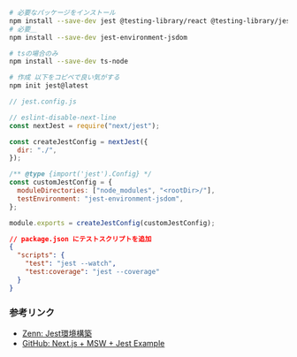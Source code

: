 ```bash
# 必要なパッケージをインストール
npm install --save-dev jest @testing-library/react @testing-library/jest-dom @testing-library/user-event ts-jest @types/jest
# 必要＿
npm install --save-dev jest-environment-jsdom

# tsの場合のみ
npm install --save-dev ts-node

# 作成 以下をコピペで良い気がする
npm init jest@latest
```

```javascript
// jest.config.js

// eslint-disable-next-line
const nextJest = require("next/jest");

const createJestConfig = nextJest({
  dir: "./",
});

/** @type {import('jest').Config} */
const customJestConfig = {
  moduleDirectories: ["node_modules", "<rootDir>/"],
  testEnvironment: "jest-environment-jsdom",
};

module.exports = createJestConfig(customJestConfig);
```

```json
// package.json にテストスクリプトを追加
{
  "scripts": {
    "test": "jest --watch",
    "test:coverage": "jest --coverage"
  }
}
```

### 参考リンク

- [Zenn: Jest環境構築](https://zenn.dev/c_shiraga/articles/056e7196b41c08)
- [GitHub: Next.js + MSW + Jest Example](https://github.com/yamamoto04150422/next-msw/blob/main/jest.config.ts)
